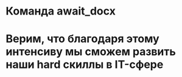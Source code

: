 # Команда await_docx
# Верим, что благодаря этому интенсиву мы сможем развить наши hard скиллы в IT-сфере
